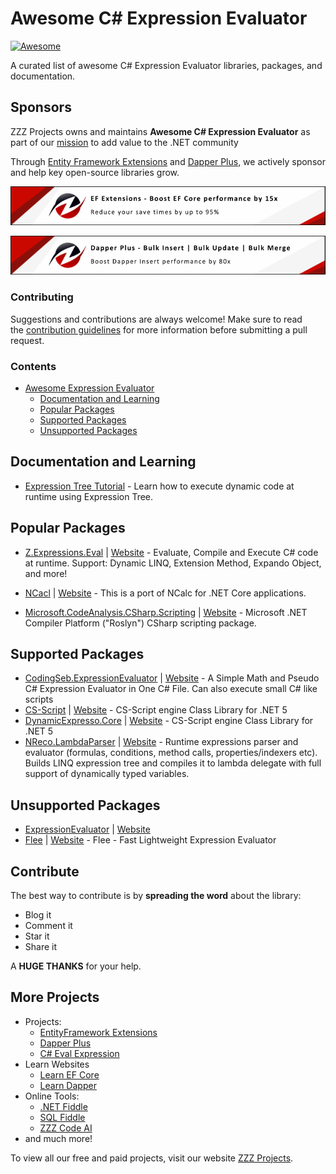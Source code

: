 # Awesome C# Expression Evaluator

[![Awesome](https://awesome.re/badge-flat.svg)](https://awesome.re)

A curated list of awesome C# Expression Evaluator libraries, packages, and documentation.

## Sponsors

ZZZ Projects owns and maintains **Awesome C# Expression Evaluator** as part of our [mission](https://zzzprojects.com/mission) to add value to the .NET community

Through [Entity Framework Extensions](https://entityframework-extensions.net/?utm_source=zzzprojects&utm_medium=awesome-csharp-expression-evaluator) and [Dapper Plus](https://dapper-plus.net/?utm_source=zzzprojects&utm_medium=awesome-csharp-expression-evaluator), we actively sponsor and help key open-source libraries grow.

[![Entity Framework Extensions](https://raw.githubusercontent.com/zzzprojects/awesome-csharp-expression-evaluator/master/entity-framework-extensions-sponsor.png)](https://entityframework-extensions.net/bulk-insert?utm_source=zzzprojects&utm_medium=awesome-csharp-expression-evaluator)

[![Dapper Plus](https://raw.githubusercontent.com/zzzprojects/awesome-csharp-expression-evaluator/master/dapper-plus-sponsor.png)](https://dapper-plus.net/bulk-insert?utm_source=zzzprojects&utm_medium=awesome-csharp-expression-evaluator)

### Contributing

Suggestions and contributions are always welcome! Make sure to read the <a href="https://github.com/zzzprojects/awesome-csharp-expression-evaluator/blob/main/CONTRIBUTING.md">contribution guidelines</a> for more information before submitting a pull request.

### Contents

- [Awesome Expression Evaluator](#awesome-entity-framework-6)
   - [Documentation and Learning](#documentation-and-learning)
   - [Popular Packages](#popular-packages)
   - [Supported Packages](#supported-packages)
   - [Unsupported Packages](#supported-packages)

## Documentation and Learning

- [Expression Tree Tutorial](https://expressiontree-tutorial.net/) - Learn how to execute dynamic code at runtime using Expression Tree.

## Popular Packages

- [Z.Expressions.Eval](https://www.nuget.org/packages/Z.Expressions.Eval/) | [Website](https://eval-expression.net/) - Evaluate, Compile and Execute C# code at runtime. Support: Dynamic LINQ, Extension Method, Expando Object, and more!

- [NCacl](https://www.nuget.org/packages/CoreCLR-NCalc/) | [Website](https://riptutorial.com/ncalc/learn/100000/overview) - This is a port of NCalc for .NET Core applications.
- [Microsoft.CodeAnalysis.CSharp.Scripting](https://www.nuget.org/packages/Microsoft.CodeAnalysis.CSharp.Scripting/) | [Website](https://riptutorial.com/roslyn-scripting/learn/100000/overview) - Microsoft .NET Compiler Platform ("Roslyn") CSharp scripting package.
  
## Supported Packages

- [CodingSeb.ExpressionEvaluator](https://www.nuget.org/packages/CodingSeb.ExpressionEvaluator/) | [Website](https://riptutorial.com/codingseb-expression-evaluator/learn/100000/overview) - A Simple Math and Pseudo C# Expression Evaluator in One C# File. Can also execute small C# like scripts
- [CS-Script](https://www.nuget.org/packages/CS-Script/) | [Website](https://riptutorial.com/cs-script/learn/100000/overview) - CS-Script engine Class Library for .NET 5
- [DynamicExpresso.Core](https://www.nuget.org/packages/DynamicExpresso.Core/) | [Website](https://riptutorial.com/dynamic-expresso/learn/100000/overview) - CS-Script engine Class Library for .NET 5
- [NReco.LambdaParser](https://www.nuget.org/packages/NReco.LambdaParser/) | [Website](https://riptutorial.com/lambda-parser/learn/100000/overview) - Runtime expressions parser and evaluator (formulas, conditions, method calls, properties/indexers etc). Builds LINQ expression tree and compiles it to lambda delegate with full support of dynamically typed variables.

## Unsupported Packages

- [ExpressionEvaluator](https://www.nuget.org/packages/ExpressionEvaluator/) | [Website](https://riptutorial.com/expression-evaluator/learn/100000/overview)
- [Flee](https://www.nuget.org/packages/Flee/) | [Website](https://riptutorial.com/flee/learn/100000/overview) - Flee - Fast Lightweight Expression Evaluator

## Contribute

The best way to contribute is by **spreading the word** about the library:

 - Blog it
 - Comment it
 - Star it
 - Share it
 
A **HUGE THANKS** for your help.

## More Projects

- Projects:
   - [EntityFramework Extensions](https://entityframework-extensions.net/)
   - [Dapper Plus](https://dapper-plus.net/)
   - [C# Eval Expression](https://eval-expression.net/)
- Learn Websites
   - [Learn EF Core](https://www.learnentityframeworkcore.com/)
   - [Learn Dapper](https://www.learndapper.com/)
- Online Tools:
   - [.NET Fiddle](https://dotnetfiddle.net/)
   - [SQL Fiddle](https://sqlfiddle.com/)
   - [ZZZ Code AI](https://zzzcode.ai/)
- and much more!

To view all our free and paid projects, visit our website [ZZZ Projects](https://zzzprojects.com/).
